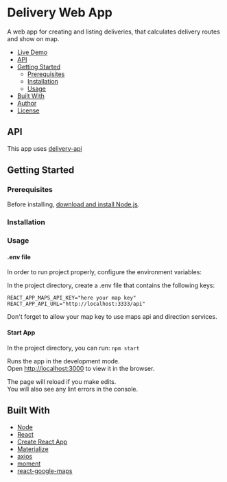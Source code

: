 # Delivery Web App

A web app for creating and listing deliveries, that calculates delivery routes and show on map.

- [Live Demo](#live-demo)
- [API](#api)
- [Getting Started](#getting-started)
  * [Prerequisites](#prerequisites)
  * [Installation](#installation)
  * [Usage](#usage)
- [Built With](#built-with)
- [Author](#author)
- [License](#license)

## API

This app uses [delivery-api](https://github.com/elgsantos/delivery-api)

## Getting Started

### Prerequisites

Before installing, [download and install Node.js](https://nodejs.org/en/download/).

### Installation

### Usage

#### .env file

In order to run project properly, configure the environment variables:

In the project directory, create a .env file that contains the following keys:

```
REACT_APP_MAPS_API_KEY="here your map key"
REACT_APP_API_URL="http://localhost:3333/api"
```

Don't forget to allow your map key to use maps api and direction services.

#### Start App

In the project directory, you can run: `npm start`

Runs the app in the development mode.<br />
Open [http://localhost:3000](http://localhost:3000) to view it in the browser.

The page will reload if you make edits.<br />
You will also see any lint errors in the console.

## Built With

- [Node](https://nodejs.org/en/)
- [React](https://pt-br.reactjs.org/)
- [Create React App](https://github.com/facebook/create-react-app)
- [Materialize](https://materializecss.com/)
- [axios](https://github.com/axios/axios)
- [moment](https://momentjs.com/)
- [react-google-maps](https://www.npmjs.com/package/react-google-maps)